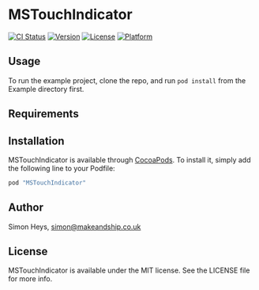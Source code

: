 # MSTouchIndicator

[![CI Status](http://img.shields.io/travis/makeandship/MSTouchIndicator.svg?style=flat)](https://travis-ci.org/makeandship/MSTouchIndicator)
[![Version](https://img.shields.io/cocoapods/v/MSTouchIndicator.svg?style=flat)](http://cocoapods.org/pods/MSTouchIndicator)
[![License](https://img.shields.io/cocoapods/l/MSTouchIndicator.svg?style=flat)](http://cocoapods.org/pods/MSTouchIndicator)
[![Platform](https://img.shields.io/cocoapods/p/MSTouchIndicator.svg?style=flat)](http://cocoapods.org/pods/MSTouchIndicator)

## Usage

To run the example project, clone the repo, and run `pod install` from the Example directory first.

## Requirements

## Installation

MSTouchIndicator is available through [CocoaPods](http://cocoapods.org). To install
it, simply add the following line to your Podfile:

```ruby
pod "MSTouchIndicator"
```

## Author

Simon Heys, simon@makeandship.co.uk

## License

MSTouchIndicator is available under the MIT license. See the LICENSE file for more info.
